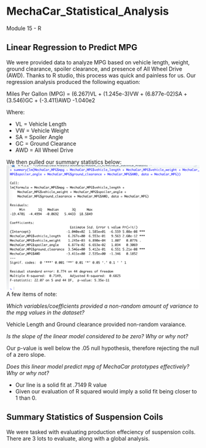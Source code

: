 # MechaCar_Statistical_Analysis
Module 15 - R
## Linear Regression to Predict MPG
We were provided data to analyze MPG based on vehicle length, weight, ground clearance, spoiler clearance, and presence of All Wheel Drive (AWD). Thanks to R studio, this process was quick and painless for us. Our regression analysis produced the following equation:

Miles Per Gallon (MPG) = (6.267)VL + (1.245e-3)VW + (6.877e-02)SA + (3.546)GC + (-3.411)AWD -1.040e2

Where:
- VL = Vehicle Length
- VW = Vehicle Weight
- SA = Spoiler Angle
- GC = Ground Clearance
- AWD = All Wheel Drive

We then pulled our summary statistics below:
![Deliverable1](https://github.com/jraguDataGuy/MechaCar_Statistical_Analysis/blob/main/Deliverable%201%20-%20Summary.png)
A few items of note:

_Which variables/coefficients provided a non-random amount of variance to the mpg values in the dataset?_

Vehicle Length and Ground clearance provided non-random varaiance. 

_Is the slope of the linear model considered to be zero? Why or why not?_

Our p-value is well below the .05 null hypothesis, therefore rejecting the null of a zero slope. 

_Does this linear model predict mpg of MechaCar prototypes effectively? Why or why not?_
- Our line is a solid fit at .7149 R value
- Given our evaluation of R squared would imply a solid fit being closer to 1 than 0. 
## Summary Statistics of Suspension Coils
We were tasked with evaluating production effeciency of suspension coils. There are 3 lots to evaluate, along with a global analysis. 
